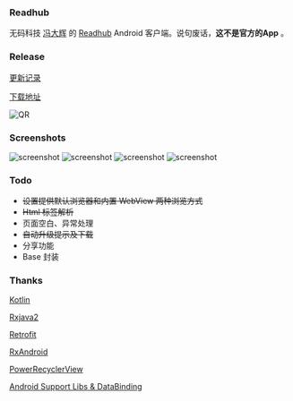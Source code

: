 ### Readhub

无码科技 [冯大辉](https://github.com/Fenng) 的 [Readhub](https://readhub.me/) Android 客户端。说句废话，**这不是官方的App** 。

### Release 

[更新记录](https://github.com/lovejjfg/Readhub/releases)

[下载地址](https://fir.im/readHub)

![QR](https://raw.githubusercontent.com/lovejjfg/screenshort/e7499040ff9ed18f3577d94b80e76b440e1781eb/qr_readhub.png)



### Screenshots
![screenshot](https://github.com/lovejjfg/screenshort/blob/master/WechatIMG21.jpeg?raw=true)
![screenshot](https://github.com/lovejjfg/screenshort/blob/master/WechatIMG18.jpeg?raw=true)
![screenshot](https://github.com/lovejjfg/screenshort/blob/master/WechatIMG19.jpeg?raw=true)
![screenshot](https://github.com/lovejjfg/screenshort/blob/master/WechatIMG20.jpeg?raw=true)


### Todo
* ~~设置提供默认浏览器和内置 WebView 两种浏览方式~~
* ~~Html 标签解析~~
* 页面空白、异常处理
* ~~自动升级提示及下载~~
* 分享功能
* Base 封装



### Thanks
[Kotlin](https://github.com/JetBrains/kotlin)

[Rxjava2](https://github.com/ReactiveX/RxJava)

[Retrofit](https://github.com/square/retrofit)

[RxAndroid](https://github.com/ReactiveX/RxAndroid)

[PowerRecyclerView](https://github.com/lovejjfg/PowerRecyclerView)

[Android Support Libs & DataBinding](https://developer.android.com/topic/libraries/support-library/index.html)
